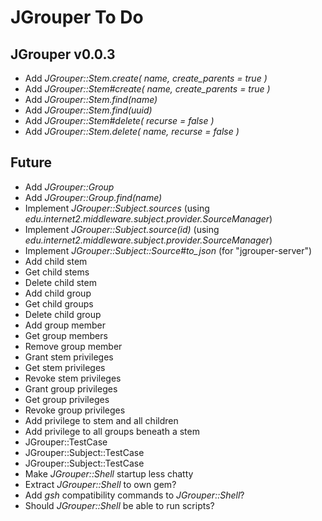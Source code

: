JGrouper To Do
==============

JGrouper v0.0.3
---------------
* Add *JGrouper::Stem.create( name, create_parents = true )*
* Add *JGrouper::Stem#create( name, create_parents = true )*
* Add *JGrouper::Stem.find(name)*
* Add *JGrouper::Stem.find(uuid)*
* Add *JGrouper::Stem#delete( recurse = false )*
* Add *JGrouper::Stem.delete( name, recurse = false )*


Future
------
* Add *JGrouper::Group*
* Add *JGrouper::Group.find(name)*
* Implement *JGrouper::Subject.sources* (using *edu.internet2.middleware.subject.provider.SourceManager*)
* Implement *JGrouper::Subject.source(id)* (using *edu.internet2.middleware.subject.provider.SourceManager*)
* Implement *JGrouper::Subject::Source#to_json* (for "jgrouper-server")
* Add child stem
* Get child stems
* Delete child stem
* Add child group
* Get child groups
* Delete child group
* Add group member
* Get group members
* Remove group member
* Grant stem privileges
* Get stem privileges
* Revoke stem privileges
* Grant group privileges
* Get group privileges
* Revoke group privileges
* Add privilege to stem and all children
* Add privilege to all groups beneath a stem
* JGrouper::TestCase
* JGrouper::Subject::TestCase
* JGrouper::Subject::TestCase
* Make *JGrouper::Shell* startup less chatty
* Extract *JGrouper::Shell* to own gem?
* Add *gsh* compatibility commands to *JGrouper::Shell*?
* Should *JGrouper::Shell* be able to run scripts?

